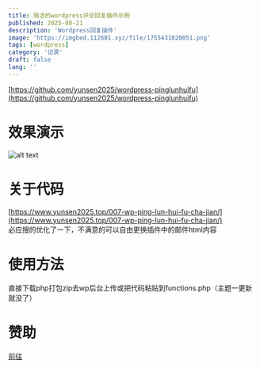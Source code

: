 ```yaml
---
title: 简洁的wordpress评论回复插件示例
published: 2025-08-21
description: 'Wordpress回复插件'
image: 'https://imgbed.112601.xyz/file/1755431020051.png'
tags: [wordpress]
category: '记录'
draft: false 
lang: ''
---
```

[https://github.com/yunsen2025/wordpress-pinglunhuifu](https://github.com/yunsen2025/wordpress-pinglunhuifu)
# 效果演示
![alt text](https://imgbed.112601.xyz/file/1755431020051.png)
# 关于代码
[https://www.yunsen2025.top/007-wp-ping-lun-hui-fu-cha-jian/](https://www.yunsen2025.top/007-wp-ping-lun-hui-fu-cha-jian/)   
必应搜的优化了一下，不满意的可以自由更换插件中的邮件html内容  
# 使用方法
直接下载php打包zip去wp后台上传或把代码粘贴到functions.php（主题一更新就没了）  
# 赞助
[前往](https://www.yunsen2025.top/support/)